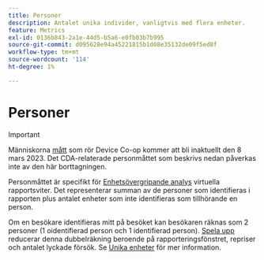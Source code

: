 ```yaml
---
title: Personer
description: Antalet unika individer, vanligtvis med flera enheter.
feature: Metrics
exl-id: 0136b843-2a1e-44d5-b5a6-e0fb03b7b995
source-git-commit: d095628e94a45221815b1d08e35132de09f5ed8f
workflow-type: tm+mt
source-wordcount: '114'
ht-degree: 1%

---
```


# Personer

>[!IMPORTANT]
>
>Människorna [mått](overview.md) som rör Device Co-op kommer att bli inaktuellt den 8 mars 2023. Det CDA-relaterade personmåttet som beskrivs nedan påverkas inte av den här borttagningen.

Personmåttet är specifikt för [Enhetsövergripande analys](../cda/overview.md) virtuella rapportsviter. Det representerar summan av de personer som identifieras i rapporten plus antalet enheter som inte identifieras som tillhörande en person.

Om en besökare identifieras mitt på besöket kan besökaren räknas som 2 personer (1 oidentifierad person och 1 identifierad person). [Spela upp](/help/components/cda/replay.md) reducerar denna dubbelräkning beroende på rapporteringsfönstret, repriser och antalet lyckade försök. Se [Unika enheter](unique-devices.md) för mer information.
